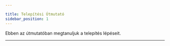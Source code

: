 ```yaml
---

title: Telepítési Útmutató
sidebar_position: 1
---
```


Ebben az útmutatóban megtanuljuk a telepítés lépéseit.


---




